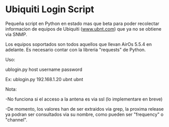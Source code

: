 Ubiquiti Login Script
==============================================
Pequeña script en Python en estado mas que beta para poder recolectar informacion de equipos
de Ubiquiti (www.ubnt.com) que ya no se obtiene via SNMP.

Los equipos soportados son todos aquellos que llevan AirOs 5.5.4 en adelante.
Es necesario contar con la libreria "requests" de Python.

Uso:

ublogin.py host username password

Ex: ublogin.py 192.168.1.20 ubnt ubnt

Nota:

-No funciona si el acceso a la antena es via ssl (lo implementare en breve)

-De momento, los valores han de ser extraidos via grep, la proxima release ya podran ser consultados via su nombre, como pueden ser "frequency" o "channel".

